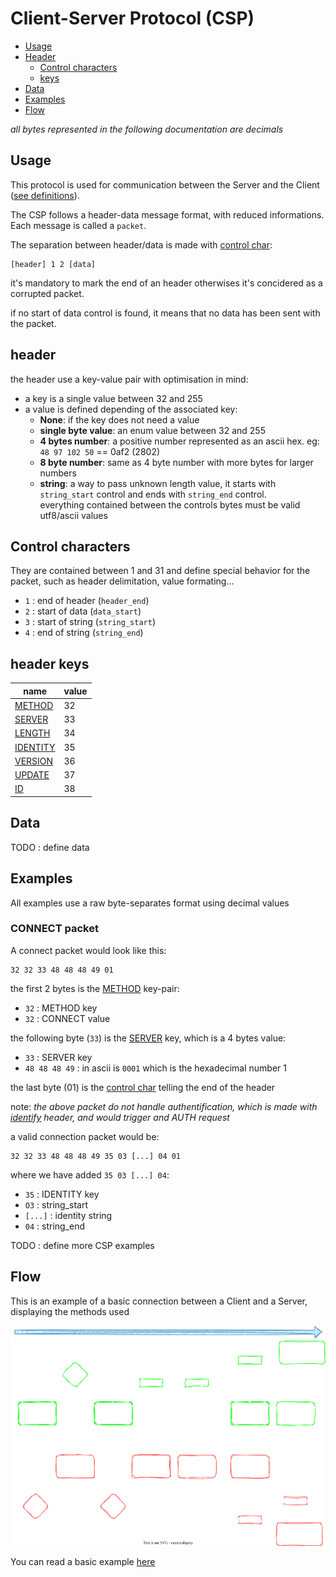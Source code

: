 # Client-Server Protocol (CSP)
- [Usage](#usage)
- [Header](#header)
  - [Control characters](#control-characters)
  - [keys](#header-keys)
- [Data](#data)
- [Examples](#examples)
- [Flow](#flow)

*all bytes represented in the following documentation are decimals*


## Usage 
This protocol is used for communication between the Server and the Client ([see definitions](../Server.md#definitions)).

The CSP follows a header-data message format, with reduced informations. Each message is called a `packet`.

The separation between header/data is made with [control char](#control-characters):
```
[header] 1 2 [data]
```
it's mandatory to mark the end of an header otherwises it's concidered as a corrupted packet.

if no start of data control is found, it means that no data has been sent with the packet.

## header
the header use a key-value pair with optimisation in mind:
  - a key is a single value between 32 and 255
  - a value is defined depending of the associated key:
    - **None**: if the key does not need a value
    - **single byte value**: an enum value between 32 and 255
    - **4 bytes number**: a positive number represented as an ascii hex. eg: `48 97 102 50` == 0af2 (2802)
    - **8 byte number**: same as 4 byte number with more bytes for larger numbers
    - **string**: a way to pass unknown length value, it starts with `string_start` control and ends with `string_end` control.<br>
    everything contained between the controls bytes must be valid utf8/ascii values


## Control characters
They are contained between 1 and 31 and define special behavior for the packet, such as header delimitation, value formating...
- `1` : end of header (`header_end`)
- `2` : start of data (`data_start`)
- `3` : start of string (`string_start`)
- `4` : end of string (`string_end`)

## header keys
name|value
----|-----
[METHOD](./headers/method.md) | 32
[SERVER](./headers/server.md) | 33
[LENGTH](./headers/length.md) | 34
[IDENTITY](./headers/identity) | 35
[VERSION](./headers/version.md) | 36
[UPDATE](./headers/update.md) | 37
[ID](./headers/id.md) | 38

## Data
 TODO : define data

## Examples
All examples use a raw byte-separates format using decimal values

### CONNECT packet
A connect packet would look like this: 
```
32 32 33 48 48 48 49 01
```
the first 2 bytes is the [METHOD](./headers/server.md) key-pair:
- `32` : METHOD key
- `32` : CONNECT value

the following byte (`33`) is the [SERVER](./headers/server.md) key, which is a 4 bytes value:
- `33` : SERVER key
- `48 48 48 49` : in ascii is `0001` which is the hexadecimal number 1

the last byte (01) is the [control char](#control-characters) telling the end of the header

note: *the above packet do not handle authentification, which is made with [identify](./headers/identity.md) header, and would trigger and AUTH request*

a valid connection packet would be:
```
32 32 33 48 48 48 49 35 03 [...] 04 01
```

where we have added `35 03 [...] 04`:
- `35` : IDENTITY key
- `O3` : string_start
- `[...]` : identity string
- `04` : string_end

 TODO : define more CSP examples

## Flow
This is an example of a basic connection between a Client and a Server, displaying the methods used

![csp methods flow](../assets/csp.drawio.svg)


You can read a basic example [here](./example/)